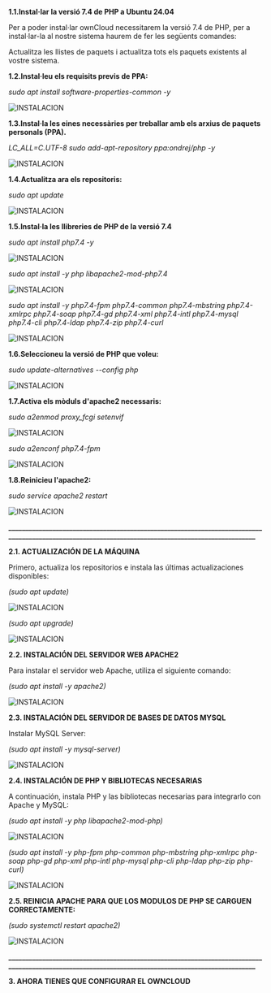 **1.1.Instal·lar la versió 7.4 de PHP a Ubuntu 24.04**

Per a poder instal·lar ownCloud necessitarem la versió 7.4 de PHP, per a instal·lar-la al nostre sistema haurem de fer les següents comandes:

Actualitza les llistes de paquets i actualitza tots els paquets existents al vostre sistema.

**1.2.Instal·leu els requisits previs de PPA:**

*sudo apt install software-properties-common -y*

![INSTALACION](FOTO1.png)


**1.3.Instal·la les eines necessàries per treballar amb els arxius de paquets personals (PPA).**

*LC_ALL=C.UTF-8 sudo add-apt-repository ppa:ondrej/php -y*

![INSTALACION](FOTO2.png)


**1.4.Actualitza ara els repositoris:**

*sudo apt update*

![INSTALACION](FOTO3.png)


**1.5.Instal·la les llibreries de PHP de la versió 7.4**

*sudo apt install php7.4 -y*

![INSTALACION](FOTO4.png)


*sudo apt install -y php libapache2-mod-php7.4*

![INSTALACION](FOTO5.png)


*sudo apt install -y php7.4-fpm php7.4-common php7.4-mbstring php7.4-xmlrpc php7.4-soap php7.4-gd php7.4-xml php7.4-intl php7.4-mysql php7.4-cli php7.4-ldap php7.4-zip php7.4-curl*

![INSTALACION](FOTO6.png)


**1.6.Seleccioneu la versió de PHP que voleu:**

*sudo update-alternatives --config php*

![INSTALACION](FOTO7.png)


**1.7.Activa els mòduls d'apache2 necessaris:**

*sudo a2enmod proxy_fcgi setenvif*

![INSTALACION](FOTO8.png)


*sudo a2enconf php7.4-fpm*

![INSTALACION](FOTO9.png)


**1.8.Reinicieu l'apache2:**

*sudo service apache2 restart*

![INSTALACION](FOTO10.png)


**____________________________________________________________________________________________________________________________________________________**

**2.1. ACTUALIZACIÓN DE LA MÁQUINA**

Primero, actualiza los repositorios e instala las últimas actualizaciones disponibles:

*(sudo apt update)*

![INSTALACION](unnamed.png)


*(sudo apt upgrade)*

![INSTALACION](unnamed(1).png)


**2.2. INSTALACIÓN DEL SERVIDOR WEB APACHE2**

Para instalar el servidor web Apache, utiliza el siguiente comando:

*(sudo apt install -y apache2)*

![INSTALACION](unnamed(2).png)


**2.3. INSTALACIÓN DEL SERVIDOR DE BASES DE DATOS MYSQL**

Instalar MySQL Server:

*(sudo apt install -y mysql-server)*

![INSTALACION](unnamed(3).png)


**2.4. INSTALACIÓN DE PHP Y BIBLIOTECAS NECESARIAS**

A continuación, instala PHP y las bibliotecas necesarias para integrarlo con Apache y MySQL:

*(sudo apt install -y php libapache2-mod-php)*

![INSTALACION](unnamed(4).png)


*(sudo apt install -y php-fpm php-common php-mbstring php-xmlrpc php-soap php-gd php-xml php-intl php-mysql php-cli php-ldap php-zip php-curl)*

![INSTALACION](unnamed(5).png)


**2.5. REINICIA APACHE PARA QUE LOS MODULOS DE PHP SE CARGUEN CORRECTAMENTE:**

*(sudo systemctl restart apache2)*

![INSTALACION](foto7.png)


**____________________________________________________________________________________________________________________________________________________**

**3. AHORA TIENES QUE CONFIGURAR EL OWNCLOUD**
